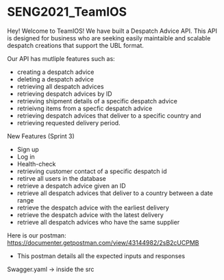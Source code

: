 # SENG2021_TeamIOS
Hey! Welcome to TeamIOS! We have built a Despatch Advice API. This API is designed for business who are seeking easily maintaible and scalable despatch creations that support the UBL format. 

Our API has mutliple features such as:
- creating a despatch advice
- deleting a despatch advice
- retrieving all despatch advices
- retrieving despatch advices by ID
- retrieving shipment details of a specific despatch advice
- retrieivng items from a specfic despatch advice
- retrieving despatch advices that deliver to a specific country and
- retrieving requested delivery period.

New Features (Sprint 3)
- Sign up
- Log in 
- Health-check
- retrieving customer contact of a specific despatch id
- retirve all users in the database
- retrieve a despatch advice given an ID
- retrieve all despatch advices that deliver to a country between a date range
- retrieve the despatch advice with the earliest delivery
- retrieve the despatch advice with the latest delivery
- retrieve all despatch advices who have the same supplier

Here is our postman: https://documenter.getpostman.com/view/43144982/2sB2cUCPMB
- This postman details all the expected inputs and responses

Swagger.yaml -> inside the src


